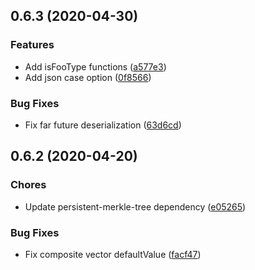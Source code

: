 ## 0.6.3 (2020-04-30)

### Features

* Add isFooType functions ([a577e3](https://github.com/chainsafe/ssz/commit/a577e3))
* Add json case option ([0f8566](https://github.com/chainsafe/ssz/commit/0f8566))

### Bug Fixes

* Fix far future deserialization ([63d6cd](https://github.com/chainsafe/ssz/commit/63d6cd))

## 0.6.2 (2020-04-20)

### Chores

* Update persistent-merkle-tree dependency ([e05265](https://github.com/chainsafe/ssz/commit/e05265))

### Bug Fixes

* Fix composite vector defaultValue ([facf47](https://github.com/chainsafe/ssz/commit/facf47))

